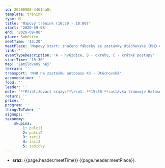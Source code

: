 ```yaml
---
id: 20200908-34614a8c
template: trenink
type: M
title: 'Mapový trénink (16:30 - 18:00)'
start: '2020-09-08'
end: '2020-09-08'
place: Soběšice
meetTime: '16:20'
meetPlace: 'Mapový start: značeno fáborky ze zastávky Útěchovská (MHD 43)'
link: ''
eventTypeDescription: 'A - hvězdice, B - okruhy, C - krátké postupy'
startTime: '16:30'
map: 'Zamilovaný háj'
terrain: ''
transport: 'MHD na zastávku autobusu 43 - Útěchovská'
accomodation: ''
food: ''
leader: ''
note: "**Přibližovací srazy:**\r\n1. **15:30 **zastávka tramvaje Halasovo náměstí (Alena Finstrlová - 605 440 445) *(Odjezd po 15:30\tautobus 57 - Klarisky 15:44, 15:53 autobus 43 - Útěchovská,15:56)*\r\n2. **15:25 **zastávka autobusu Skácelova (Tomáš Kyncl - 605 519 831) *(Odjezd po 15:25\tsměr Královo Pole - nádraží, odjezd 15:38 nebo 15:48 autobus 43 - Útěchovská)*\r\n3. **16:00 **zastávka autobusu 43 - Útěchovská"
return: ''
price: ''
program: ''
thingsToTake: ''
signups: ''
taxonomy:
    skupina:
        1: pulci1
        2: pulci2
        3: zaci1
        4: zaci2
        5: zabicky
---
```


* **sraz**: {{page.header.meetTime}} {{page.header.meetPlace}}.
